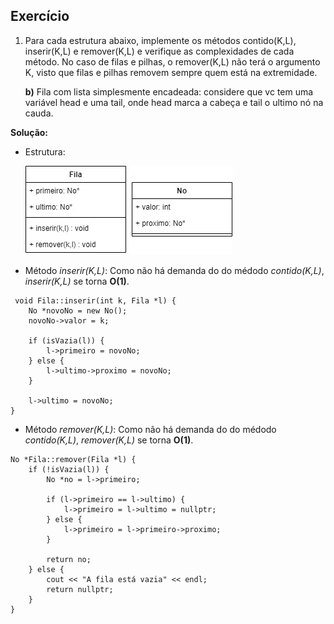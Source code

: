 ## Exercício

1) Para cada estrutura abaixo, implemente os métodos contido(K,L), inserir(K,L) e remover(K,L) e
   verifique as complexidades de cada método. No caso de filas e pilhas, o remover(K,L) não terá o
   argumento K, visto que filas e pilhas removem sempre quem está na extremidade.

   **b)** Fila com lista simplesmente encadeada: considere que vc tem uma variável head e uma tail, onde head marca a cabeça e tail o ultimo nó na cauda.

**Solução:** 

- Estrutura:


  ![Logo do R](./docs/uml_fila.jpg)

- Método _inserir(K,L)_: Como não há demanda do do médodo _contido(K,L)_, _inserir(K,L)_ se torna **O(1)**.

```
 void Fila::inserir(int k, Fila *l) {
    No *novoNo = new No();
    novoNo->valor = k;

    if (isVazia(l)) {
        l->primeiro = novoNo;
    } else {
        l->ultimo->proximo = novoNo;
    }

    l->ultimo = novoNo;
}
```

- Método _remover(K,L)_: Como não há demanda do do médodo _contido(K,L)_, _remover(K,L)_ se torna **O(1)**.

```
No *Fila::remover(Fila *l) {
    if (!isVazia(l)) {
        No *no = l->primeiro;

        if (l->primeiro == l->ultimo) {
            l->primeiro = l->ultimo = nullptr;
        } else {
            l->primeiro = l->primeiro->proximo;
        }

        return no;
    } else {
        cout << "A fila está vazia" << endl;
        return nullptr;
    }
}
``` 